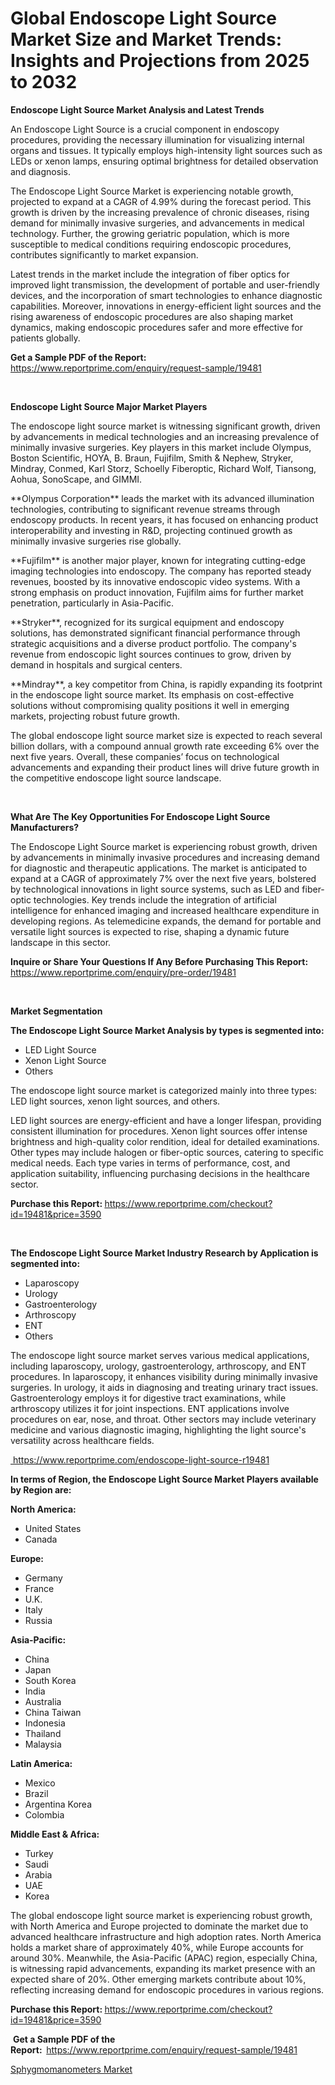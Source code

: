 <p><h1>Global Endoscope Light Source Market Size and Market Trends: Insights and Projections from 2025 to 2032</h1></p><p><strong>Endoscope Light Source Market Analysis and Latest Trends</strong></p>
<p><p>An Endoscope Light Source is a crucial component in endoscopy procedures, providing the necessary illumination for visualizing internal organs and tissues. It typically employs high-intensity light sources such as LEDs or xenon lamps, ensuring optimal brightness for detailed observation and diagnosis. </p><p>The Endoscope Light Source Market is experiencing notable growth, projected to expand at a CAGR of 4.99% during the forecast period. This growth is driven by the increasing prevalence of chronic diseases, rising demand for minimally invasive surgeries, and advancements in medical technology. Further, the growing geriatric population, which is more susceptible to medical conditions requiring endoscopic procedures, contributes significantly to market expansion.</p><p>Latest trends in the market include the integration of fiber optics for improved light transmission, the development of portable and user-friendly devices, and the incorporation of smart technologies to enhance diagnostic capabilities. Moreover, innovations in energy-efficient light sources and the rising awareness of endoscopic procedures are also shaping market dynamics, making endoscopic procedures safer and more effective for patients globally.</p></p>
<p><strong>Get a Sample PDF of the Report:&nbsp;</strong> <a href="https://www.reportprime.com/enquiry/request-sample/19481?utm_campaign=2803&utm_medium=2&utm_source=Github&utm_content=ia&utm_term=19032025&utm_id=endoscope-light-source">https://www.reportprime.com/enquiry/request-sample/19481</a></p>
<p>&nbsp;</p>
<p><strong>Endoscope Light Source Major Market Players</strong></p>
<p><p>The endoscope light source market is witnessing significant growth, driven by advancements in medical technologies and an increasing prevalence of minimally invasive surgeries. Key players in this market include Olympus, Boston Scientific, HOYA, B. Braun, Fujifilm, Smith & Nephew, Stryker, Mindray, Conmed, Karl Storz, Schoelly Fiberoptic, Richard Wolf, Tiansong, Aohua, SonoScape, and GIMMI.</p><p>**Olympus Corporation** leads the market with its advanced illumination technologies, contributing to significant revenue streams through endoscopy products. In recent years, it has focused on enhancing product interoperability and investing in R&D, projecting continued growth as minimally invasive surgeries rise globally.</p><p>**Fujifilm** is another major player, known for integrating cutting-edge imaging technologies into endoscopy. The company has reported steady revenues, boosted by its innovative endoscopic video systems. With a strong emphasis on product innovation, Fujifilm aims for further market penetration, particularly in Asia-Pacific.</p><p>**Stryker**, recognized for its surgical equipment and endoscopy solutions, has demonstrated significant financial performance through strategic acquisitions and a diverse product portfolio. The company's revenue from endoscopic light sources continues to grow, driven by demand in hospitals and surgical centers.</p><p>**Mindray**, a key competitor from China, is rapidly expanding its footprint in the endoscope light source market. Its emphasis on cost-effective solutions without compromising quality positions it well in emerging markets, projecting robust future growth.</p><p>The global endoscope light source market size is expected to reach several billion dollars, with a compound annual growth rate exceeding 6% over the next five years. Overall, these companies’ focus on technological advancements and expanding their product lines will drive future growth in the competitive endoscope light source landscape.</p></p>
<p>&nbsp;</p>
<p><strong>What Are The Key Opportunities For Endoscope Light Source Manufacturers?</strong></p>
<p><p>The Endoscope Light Source market is experiencing robust growth, driven by advancements in minimally invasive procedures and increasing demand for diagnostic and therapeutic applications. The market is anticipated to expand at a CAGR of approximately 7% over the next five years, bolstered by technological innovations in light source systems, such as LED and fiber-optic technologies. Key trends include the integration of artificial intelligence for enhanced imaging and increased healthcare expenditure in developing regions. As telemedicine expands, the demand for portable and versatile light sources is expected to rise, shaping a dynamic future landscape in this sector.</p></p>
<p><strong>Inquire or Share Your Questions If Any Before Purchasing This Report:</strong> <a href="https://www.reportprime.com/enquiry/pre-order/19481?utm_campaign=2803&utm_medium=2&utm_source=Github&utm_content=ia&utm_term=19032025&utm_id=endoscope-light-source">https://www.reportprime.com/enquiry/pre-order/19481</a></p>
<p>&nbsp;</p>
<p><strong>Market Segmentation</strong></p>
<p><strong>The Endoscope Light Source Market Analysis by types is segmented into:</strong></p>
<p><ul><li>LED Light Source</li><li>Xenon Light Source</li><li>Others</li></ul></p>
<p><p>The endoscope light source market is categorized mainly into three types: LED light sources, xenon light sources, and others. </p><p>LED light sources are energy-efficient and have a longer lifespan, providing consistent illumination for procedures. Xenon light sources offer intense brightness and high-quality color rendition, ideal for detailed examinations. Other types may include halogen or fiber-optic sources, catering to specific medical needs. Each type varies in terms of performance, cost, and application suitability, influencing purchasing decisions in the healthcare sector.</p></p>
<p><strong>Purchase this Report:&nbsp;</strong><a href="https://www.reportprime.com/checkout?id=19481&price=3590&utm_campaign=2803&utm_medium=2&utm_source=Github&utm_content=ia&utm_term=19032025&utm_id=endoscope-light-source">https://www.reportprime.com/checkout?id=19481&price=3590</a></p>
<p>&nbsp;</p>
<p><strong>The Endoscope Light Source Market Industry Research by Application is segmented into:</strong></p>
<p><ul><li>Laparoscopy</li><li>Urology</li><li>Gastroenterology</li><li>Arthroscopy</li><li>ENT</li><li>Others</li></ul></p>
<p><p>The endoscope light source market serves various medical applications, including laparoscopy, urology, gastroenterology, arthroscopy, and ENT procedures. In laparoscopy, it enhances visibility during minimally invasive surgeries. In urology, it aids in diagnosing and treating urinary tract issues. Gastroenterology employs it for digestive tract examinations, while arthroscopy utilizes it for joint inspections. ENT applications involve procedures on ear, nose, and throat. Other sectors may include veterinary medicine and various diagnostic imaging, highlighting the light source's versatility across healthcare fields.</p></p>
<p><a href="https://www.reportprime.com/endoscope-light-source-r19481?utm_campaign=2803&utm_medium=2&utm_source=Github&utm_content=ia&utm_term=19032025&utm_id=endoscope-light-source">&nbsp;https://www.reportprime.com/endoscope-light-source-r19481</a></p>
<p><strong>In terms of Region, the Endoscope Light Source Market Players available by Region are:</strong></p>
<p>
    <p> <strong> North America: </strong>
        <ul>
            <li>United States</li>
            <li>Canada</li>
        </ul>
        </p> 
    <p> <strong> Europe: </strong>
        <ul>
            <li>Germany</li>
            <li>France</li>
            <li>U.K.</li>
            <li>Italy</li>
            <li>Russia</li>
        </ul>
        </p> 
    <p> <strong> Asia-Pacific: </strong>
        <ul>
            <li>China</li>
            <li>Japan</li>
            <li>South Korea</li>
            <li>India</li>
            <li>Australia</li>
            <li>China Taiwan</li>
            <li>Indonesia</li>
            <li>Thailand</li>
            <li>Malaysia</li>
        </ul>
        </p> 
    <p> <strong> Latin America: </strong>
        <ul>
            <li>Mexico</li>
            <li>Brazil</li>
            <li>Argentina Korea</li>
            <li>Colombia</li>
        </ul>
        </p> 
    <p> <strong> Middle East & Africa: </strong>
        <ul>
            <li>Turkey</li>
            <li>Saudi</li>
            <li>Arabia</li>
            <li>UAE</li>
            <li>Korea</li>
        </ul>
    </p>
    </p>
<p><p>The global endoscope light source market is experiencing robust growth, with North America and Europe projected to dominate the market due to advanced healthcare infrastructure and high adoption rates. North America holds a market share of approximately 40%, while Europe accounts for around 30%. Meanwhile, the Asia-Pacific (APAC) region, especially China, is witnessing rapid advancements, expanding its market presence with an expected share of 20%. Other emerging markets contribute about 10%, reflecting increasing demand for endoscopic procedures in various regions.</p></p>
<p><strong>Purchase this Report: </strong><a href="https://www.reportprime.com/checkout?id=19481&price=3590&utm_campaign=2803&utm_medium=2&utm_source=Github&utm_content=ia&utm_term=19032025&utm_id=endoscope-light-source">https://www.reportprime.com/checkout?id=19481&price=3590</a></p>
<p>&nbsp;<strong>Get a Sample PDF of the Report:&nbsp;&nbsp;</strong><a href="https://www.reportprime.com/enquiry/request-sample/19481?utm_campaign=2803&utm_medium=2&utm_source=Github&utm_content=ia&utm_term=19032025&utm_id=endoscope-light-source">https://www.reportprime.com/enquiry/request-sample/19481</a></p>
<p><strong></strong></p>
<p><p><a href="https://github.com/khifzaba/Market-Research-Report-List-1/blob/main/sphygmomanometers-market.md?utm_campaign=2803&utm_medium=2&utm_source=Github&utm_content=ia&utm_term=19032025&utm_id=endoscope-light-source">Sphygmomanometers Market</a></p></p>